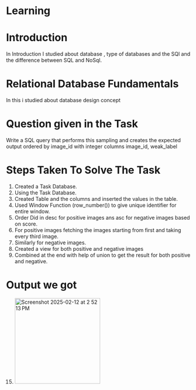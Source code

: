 # Learning
 
 # Introduction 
 In Introduction I studied about database , type of databases and  the SQl and the difference between SQL and NoSql.

 # Relational Database Fundamentals
 In this i studied about database design concept 

# Question given in the Task
Write a SQL query that performs this sampling and creates the expected output ordered by image_id with integer columns image_id, weak_label




# Steps Taken To Solve The Task


1) Created a Task Database.
2) Using the Task Database.
3) Created  Table and the columns and inserted the values in the table.
4) Used Window Function (row_number()) to give unique identifier for entire window.
5) Order Did in desc for positive images ans asc for negative images based on score.
6) For positive images fetching the images starting from first and taking every third image.
7) Similarly for negative images.
8) Created a view for both positive and negative images 
9) Combined at the end with help of union to get the result for both positive and negative.
  
  
  
  
# Output we got 
15) <img width="233" alt="Screenshot 2025-02-12 at 2 52 13 PM" src="https://github.com/user-attachments/assets/21bea328-38a3-438b-85c0-c3b631537593" />






